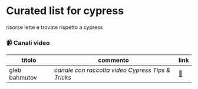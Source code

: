 
# Curated list for cypress

risorse lette e trovate rispetto a cypress

 ### :video_camera: Canali video 
titolo|commento|link
------|--------|----
 gleb bahmutov | _canale con raccolta video Cypress Tips & Tricks_ | [:link:](https://www.youtube.com/watch?v=raWgcTzPAww&list=PLP9o9QNnQuAYYRpJzDNWpeuOVTwxmIxcI)


